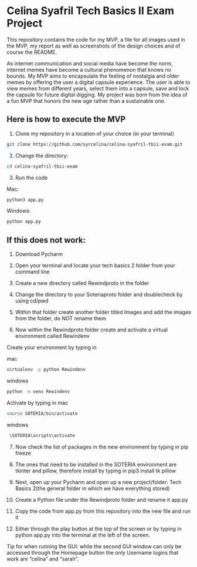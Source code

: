 # Celina Syafril Tech Basics II Exam Project

This repository contains the code for my MVP, a file for all images used in the MVP, my report as well as screenshots of the design choices and of course the README.


As internet communication and social media have become the norm, internet memes have become a cultural phenomenon that knows no bounds. 
My MVP aims to encapsulate the feeling of nostalgia and older memes by offering the user a digital capsule experience. 
The user is able to view memes from different years, select them into a capsule, save and lock the capsule for future digital digging. My project was born from the idea of a fun MVP that honors the new age rather than a sustainable one.

## Here is how to execute the MVP
1. Clone my repository in a location of your choice (in your terminal)
```sh
git clone https://github.com/syrcelina/celina-syafril-tbii-exam.git
 ```
2. Change the directory:
```sh 
cd celina-syafril-tbii-exam
 ```
3. Run the code

Mac:
```sh
python3 app.py
 ```
Windows:
```sh
python app.py
 ```
## If this does not work:

1. Download Pycharm
   
2. Open your terminal and locate your tech basics 2 folder from your command line
   
3. Create a new directory called Rewindproto in the folder
    
4. Change the directory to your Soteriaproto folder and doublecheck by using cd/pwd
   
5. Within that folder create another folder titled Images and add the images from the folder, do NOT rename them

6. Now within the Rewindproto folder create and activate a virtual environment called Rewindenv

Create your environment by typing in 

mac
```sh
virtualenv -p python Rewindenv
 ```
windows
```sh
python -m venv Rewindenv
 ```

Activate by typing in 
mac
```sh
source SOTERIA/bin/activate
 ```
windows
```sh
 \SOTERIA\scripts\activate 
 ```

7. Now check the list of packages in the new environment by typing in pip freeze
   
8. The ones that need to be installed in the SOTERIA environment are tkinter and pillow, therefore install by typing in pip3 install tk pillow
   
9. Next, open up your Pycharm and open up a new project/folder: Tech Basics 2(the general folder in which we have everything stored)
    
10. Create a Python file under the Rewindproto folder and rename it app.py
    
11. Copy the code from app.py from this repository into the new file and run it
     
12. Either through the play button at the top of the screen or by typing in python app.py into the terminal at the left of the screen.

Tip for when running the GUI: while the second GUI window can only be accessed through the Homepage button the only Username logins that work are “celina” and “sarah”.

